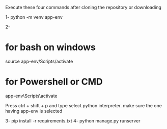 Execute these four commands after cloning the repository or downloading

1- python -m venv app-env

2- 
# for bash on windows
source app-env/Scripts/activate
# for Powershell or CMD
app-env\Scripts\activate

Press ctrl + shift + p and type select python interpreter. make sure the one having app-env is selected

3- pip install -r requirements.txt
4- python manage.py runserver
